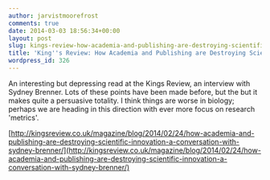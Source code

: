 ```yaml
---
author: jarvistmoorefrost
comments: true
date: 2014-03-03 18:56:34+00:00
layout: post
slug: kings-review-how-academia-and-publishing-are-destroying-scientific-innovation
title: 'King''s Review: How Academia and Publishing are Destroying Scientific Innovation'
wordpress_id: 326
---
```


An interesting but depressing read at the Kings Review, an interview with Sydney Brenner. Lots of these points have been made before, but the but it makes quite a persuasive totality. I think things are worse in biology; perhaps we are heading in this direction with ever more focus on research 'metrics'.

[http://kingsreview.co.uk/magazine/blog/2014/02/24/how-academia-and-publishing-are-destroying-scientific-innovation-a-conversation-with-sydney-brenner/](http://kingsreview.co.uk/magazine/blog/2014/02/24/how-academia-and-publishing-are-destroying-scientific-innovation-a-conversation-with-sydney-brenner/)
